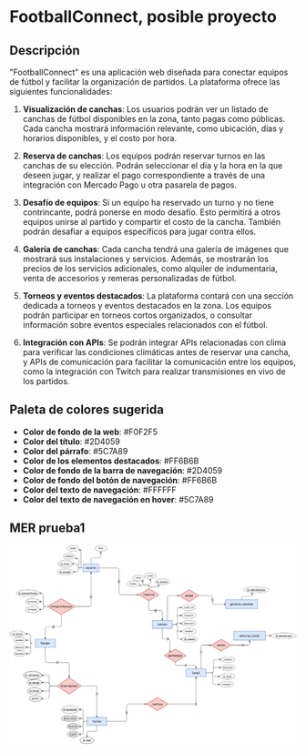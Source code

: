 # FootballConnect, posible proyecto

## Descripción

"FootballConnect" es una aplicación web diseñada para conectar equipos de fútbol y facilitar la organización de partidos. La plataforma ofrece las siguientes funcionalidades:

1. **Visualización de canchas**: Los usuarios podrán ver un listado de canchas de fútbol disponibles en la zona, tanto pagas como públicas. Cada cancha mostrará información relevante, como ubicación, días y horarios disponibles, y el costo por hora.

2. **Reserva de canchas**: Los equipos podrán reservar turnos en las canchas de su elección. Podrán seleccionar el día y la hora en la que deseen jugar, y realizar el pago correspondiente a través de una integración con Mercado Pago u otra pasarela de pagos.

3. **Desafío de equipos**: Si un equipo ha reservado un turno y no tiene contrincante, podrá ponerse en modo desafío. Esto permitirá a otros equipos unirse al partido y compartir el costo de la cancha. También podrán desafiar a equipos específicos para jugar contra ellos.

4. **Galería de canchas**: Cada cancha tendrá una galería de imágenes que mostrará sus instalaciones y servicios. Además, se mostrarán los precios de los servicios adicionales, como alquiler de indumentaria, venta de accesorios y remeras personalizadas de fútbol.

5. **Torneos y eventos destacados**: La plataforma contará con una sección dedicada a torneos y eventos destacados en la zona. Los equipos podrán participar en torneos cortos organizados, o consultar información sobre eventos especiales relacionados con el fútbol.

6. **Integración con APIs**: Se podrán integrar APIs relacionadas con clima para verificar las condiciones climáticas antes de reservar una cancha, y APIs de comunicación para facilitar la comunicación entre los equipos, como la integración con Twitch para realizar transmisiones en vivo de los partidos.

## Paleta de colores sugerida

- **Color de fondo de la web**: #F0F2F5
- **Color del título**: #2D4059
- **Color del párrafo**: #5C7A89
- **Color de los elementos destacados**: #FF6B6B
- **Color de fondo de la barra de navegación**: #2D4059
- **Color de fondo del botón de navegación**: #FF6B6B
- **Color del texto de navegación**: #FFFFFF
- **Color del texto de navegación en hover**: #5C7A89

## MER prueba1

![imagen](./futbolConect.png)
